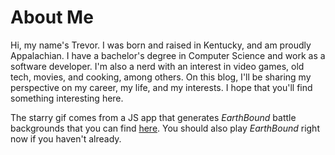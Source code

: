 # About Me
Hi, my name's Trevor. I was born and raised in Kentucky, and am proudly Appalachian. I have a bachelor's degree in Computer Science and work as a software developer. I'm also a nerd with an interest in video games, old tech, movies, and cooking, among others. On this blog, I'll be sharing my perspective on my career, my life, and my interests. I hope that you'll find something interesting here.


The starry gif comes from a JS app that generates _EarthBound_ battle backgrounds that you can find [here](https://www.gjtorikian.com/Earthbound-Battle-Backgrounds-JS/). You should also play _EarthBound_ right now if you haven't already. 
